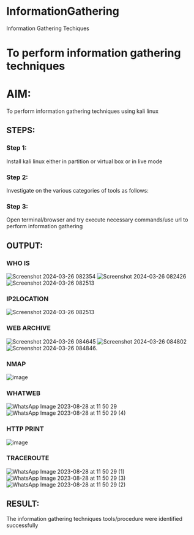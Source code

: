 # InformationGathering
Information Gathering Techiques

# To perform information gathering techniques

# AIM:

To perform information gathering techniques using kali linux 

## STEPS:

### Step 1:

Install kali linux either in partition or virtual box or in live mode

### Step 2:

Investigate on the various categories of tools as follows:

### Step 3:
Open terminal/browser and try execute necessary commands/use url to perform information gathering


## OUTPUT:
### WHO IS
![Screenshot 2024-03-26 082354](https://github.com/Vinothini1711/InformationGathering/assets/144300204/2d7d13a7-40b7-4c7b-837a-317abc80ba1a)
![Screenshot 2024-03-26 082426](https://github.com/Vinothini1711/InformationGathering/assets/144300204/2b0260ff-0c1e-4f6f-9e53-f4e36a49d177)
![Screenshot 2024-03-26 082513](https://github.com/Vinothini1711/InformationGathering/assets/144300204/af0a5e9f-c385-480c-8323-a48b1f8bdc21)
### IP2LOCATION
![Screenshot 2024-03-26 082513](https://github.com/Vinothini1711/InformationGathering/assets/144300204/af0a5e9f-c385-480c-8323-a48b1f8bdc21)

### WEB ARCHIVE
![Screenshot 2024-03-26 084645](https://github.com/Vinothini1711/InformationGathering/assets/144300204/38832375-00b5-4d98-be8a-4fb5f4f4d369)
![Screenshot 2024-03-26 084802](https://github.com/Vinothini1711/InformationGathering/assets/144300204/3a0ae0c6-f819-480b-804c-f25031ae06f2)
![Screenshot 2024-03-26 084846](https://github.com/Vinothini1711/InformationGathering/assets/144300204/34c61d35-a813-45d2-acf0-2975a98b225b).

### NMAP
![image](https://github.com/Sanjay-2610/InformationGathering/assets/91368803/d454468d-f5b5-4d3e-a4f9-9814c5a5ca6f)

### WHATWEB
![WhatsApp Image 2023-08-28 at 11 50 29](https://github.com/Sanjay-2610/InformationGathering/assets/91368803/de960803-5448-4ec7-a88a-5762615387f0)
![WhatsApp Image 2023-08-28 at 11 50 29 (4)](https://github.com/Sanjay-2610/InformationGathering/assets/91368803/0df23e64-3a41-492e-b77c-bc6c04754958)
### HTTP PRINT
![image](https://github.com/Sanjay-2610/InformationGathering/assets/91368803/c09f6081-7227-4fa6-a7f4-ffd1b8efd3f8)
### TRACEROUTE
![WhatsApp Image 2023-08-28 at 11 50 29 (1)](https://github.com/Sanjay-2610/InformationGathering/assets/91368803/f374fb6a-43ee-4279-a17e-69629a693344)
![WhatsApp Image 2023-08-28 at 11 50 29 (3)](https://github.com/Sanjay-2610/InformationGathering/assets/91368803/bae2ab15-9193-4100-861a-870e003278fb)
![WhatsApp Image 2023-08-28 at 11 50 29 (2)](https://github.com/Sanjay-2610/InformationGathering/assets/91368803/94666491-33bb-4b84-aab0-2ba82841b536)


## RESULT:
The information gathering techniques tools/procedure were  identified successfully

